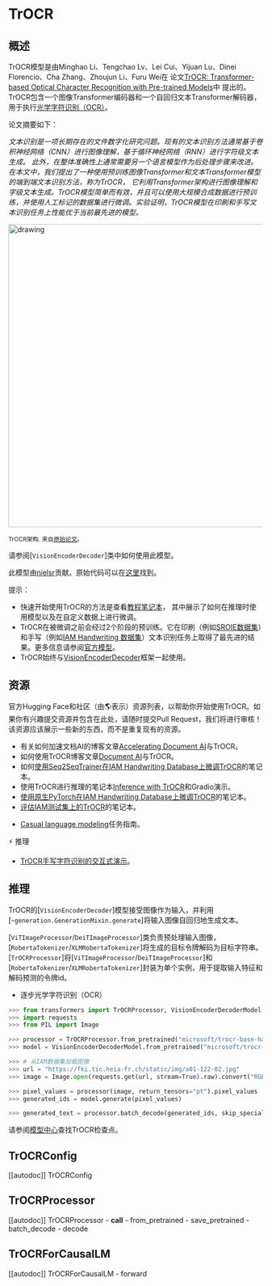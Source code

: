 <!--版权所有2021年HuggingFace团队。保留所有权利。

根据Apache许可证2.0版（“许可证”），除非符合该许可，否则不得使用此文件。
你可以在以下位置获取许可证的副本

http://www.apache.org/licenses/LICENSE-2.0

除非适用法律要求或书面同意，根据许可证分发的软件是按原样分发的，
没有任何明示或暗示的担保或条件。请参阅许可证的具体语言以及许可的权限和限制。

⚠️ 请注意，这个文件是Markdown格式的，但包含了我们文档生成器的特定语法（类似于MDX），
可能无法在你的Markdown查看器中正确显示。

在许可证下，特定语言管理权限和限制。 -->

# TrOCR

## 概述

TrOCR模型是由Minghao Li、Tengchao Lv、Lei Cui、Yijuan Lu、Dinei Florencio、Cha Zhang、Zhoujun Li、Furu Wei在
论文[TrOCR: Transformer-based Optical Character Recognition with Pre-trained Models](https://arxiv.org/abs/2109.10282)中
提出的。TrOCR包含一个图像Transformer编码器和一个自回归文本Transformer解码器，
用于执行[光学字符识别（OCR）](https://en.wikipedia.org/wiki/Optical_character_recognition)。

论文摘要如下：

*文本识别是一项长期存在的文件数字化研究问题。现有的文本识别方法通常基于卷积神经网络（CNN）进行图像理解，基于循环神经网络（RNN）进行字符级文本生成。
此外，在整体准确性上通常需要另一个语言模型作为后处理步骤来改进。在本文中，我们提出了一种使用预训练图像Transformer和文本Transformer模型的端到端文本识别方法，称为TrOCR，
它利用Transformer架构进行图像理解和字级文本生成。TrOCR模型简单而有效，并且可以使用大规模合成数据进行预训练，并使用人工标记的数据集进行微调。实验证明，TrOCR模型在印刷和手写文本识别任务上性能优于当前最先进的模型。*

<img src="https://huggingface.co/datasets/huggingface/documentation-images/resolve/main/trocr_architecture.jpg"
alt="drawing" width="600"/>

<small> TrOCR架构. 来自<a href="https://arxiv.org/abs/2109.10282">原始论文</a>。 </small>

请参阅[`VisionEncoderDecoder`]类中如何使用此模型。

此模型由[nielsr](https://huggingface.co/nielsr)贡献。原始代码可以在[这里](https://github.com/microsoft/unilm/tree/6f60612e7cc86a2a1ae85c47231507a587ab4e01/trocr)找到。

提示：

- 快速开始使用TrOCR的方法是查看[教程笔记本](https://github.com/NielsRogge/Transformers-Tutorials/tree/master/TrOCR)，
其中展示了如何在推理时使用模型以及在自定义数据上进行微调。
- TrOCR在被微调之前会经过2个阶段的预训练。它在印刷（例如[SROIE数据集](https://paperswithcode.com/dataset/sroie)）和手写（例如[IAM Handwriting 数据集](https://fki.tic.heia-fr.ch/databases/iam-handwriting-database>)）文本识别任务上取得了最先进的结果。更多信息请参阅[官方模型](https://huggingface.co/models?other=trocr>)。
- TrOCR始终与[VisionEncoderDecoder](vision-encoder-decoder)框架一起使用。

## 资源

官方Hugging Face和社区（由🌎表示）资源列表，以帮助你开始使用TrOCR。如果你有兴趣提交资源并包含在此处，请随时提交Pull Request，我们将进行审核！该资源应该展示一些新的东西，而不是重复现有的资源。

<PipelineTag pipeline="text-classification"/>

- 有关如何加速文档AI的博客文章[Accelerating Document AI](https://huggingface.co/blog/document-ai)与TrOCR。
- 如何使用TrOCR博客文章[Document AI](https://github.com/philschmid/document-ai-transformers)与TrOCR。
- 如何[使用Seq2SeqTrainer在IAM Handwriting Database上微调TrOCR](https://colab.research.google.com/github/NielsRogge/Transformers-Tutorials/blob/master/TrOCR/Fine_tune_TrOCR_on_IAM_Handwriting_Database_using_Seq2SeqTrainer.ipynb)的笔记本。
- 使用TrOCR进行推理的笔记本[Inference with TrOCR](https://colab.research.google.com/github/NielsRogge/Transformers-Tutorials/blob/master/TrOCR/Inference_with_TrOCR_%2B_Gradio_demo.ipynb)和Gradio演示。
- [使用原生PyTorch在IAM Handwriting Database上微调TrOCR](https://colab.research.google.com/github/NielsRogge/Transformers-Tutorials/blob/master/TrOCR/Fine_tune_TrOCR_on_IAM_Handwriting_Database_using_native_PyTorch.ipynb)的笔记本。
- [评估IAM测试集上的TrOCR](https://colab.research.google.com/github/NielsRogge/Transformers-Tutorials/blob/master/TrOCR/Evaluating_TrOCR_base_handwritten_on_the_IAM_test_set.ipynb)的笔记本。

<PipelineTag pipeline="text-generation"/>

- [Casual language modeling](https://huggingface.co/docs/transformers/tasks/language_modeling)任务指南。

⚡️ 推理

- [TrOCR手写字符识别的交互式演示](https://huggingface.co/spaces/nielsr/TrOCR-handwritten)。

## 推理

TrOCR的[`VisionEncoderDecoder`]模型接受图像作为输入，并利用[`~generation.GenerationMixin.generate`]将输入图像自回归地生成文本。

[`ViTImageProcessor`/`DeiTImageProcessor`]类负责预处理输入图像，[`RobertaTokenizer`/`XLMRobertaTokenizer`]将生成的目标令牌解码为目标字符串。
[`TrOCRProcessor`]将[`ViTImageProcessor`/`DeiTImageProcessor`]和[`RobertaTokenizer`/`XLMRobertaTokenizer`]封装为单个实例，用于提取输入特征和解码预测的令牌id。

- 逐步光学字符识别（OCR）

``` py
>>> from transformers import TrOCRProcessor, VisionEncoderDecoderModel
>>> import requests
>>> from PIL import Image

>>> processor = TrOCRProcessor.from_pretrained("microsoft/trocr-base-handwritten")
>>> model = VisionEncoderDecoderModel.from_pretrained("microsoft/trocr-base-handwritten")

>>> # 从IAM数据集加载图像
>>> url = "https://fki.tic.heia-fr.ch/static/img/a01-122-02.jpg"
>>> image = Image.open(requests.get(url, stream=True).raw).convert("RGB")

>>> pixel_values = processor(image, return_tensors="pt").pixel_values
>>> generated_ids = model.generate(pixel_values)

>>> generated_text = processor.batch_decode(generated_ids, skip_special_tokens=True)[0]
```

请参阅[模型中心](https://huggingface.co/models?filter=trocr)查找TrOCR检查点。

## TrOCRConfig

[[autodoc]] TrOCRConfig

## TrOCRProcessor

[[autodoc]] TrOCRProcessor
    - __call__
    - from_pretrained
    - save_pretrained
    - batch_decode
    - decode

## TrOCRForCausalLM

[[autodoc]] TrOCRForCausalLM
     - forward
